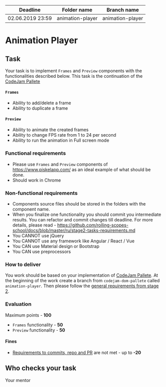
| Deadline  | Folder name | Branch name |
|-----------|-------------|-------------|
| 02.06.2019 23:59 | animation-player | animation-player |



# Animation Player 

## Task
Your task is to implement `Frames` and `Preview` components with the functionalities described below. 
This task is the continuation of the [CodeJam Pallete](./codejam-pallete.md)

#### `Frames`
- Ability to add/delete a frame
- Ability to duplicate a frame
#### `Preview`
- Ability to animate the created frames  
- Ability to change FPS rate from 1 to 24 per second
- Ability to run the animation in Full screen mode

### Functional requirements
- Please use `Frames` and `Preview` components of https://www.piskelapp.com/ as an ideal example of what should be done.
- Should work in Chrome

### Non-functional requirements
- Components source files should be stored in the folders with the component name.
- When you finalize one functionality you should commit you intermediate results. You can refactor and commit changes till deadline. For more details, please read - https://github.com/rolling-scopes-school/docs/blob/master/ru/stage2-tasks-requirements.md
- You CANNOT use jQuery 
- You CANNOT use any framework like Angular / React / Vue
- You CAN use Material design or Bootstrap
- You CAN use preprocessors 
  
### How to deliver
You work should be based on your implementation of [CodeJam Pallete](./codejam-pallete.md).
At the beginning of the work create a branch from `codejam-dom-pallete` called `animation-player`.
Then please follow the [general requirements from stage 2](https://github.com/rolling-scopes-school/docs/blob/master/ru/stage2-tasks-requirements.md). 

### Evaluation
Maximum points - **100**
- `Frames` functionality - **50**
- `Preview` functionality - **50**

#### Fines
- [Requirements to commits, repo and PR](https://github.com/rolling-scopes-school/docs/blob/master/ru/stage2-tasks-requirements.md) are not met - up to **-20**


## Who checks your task
Your mentor
